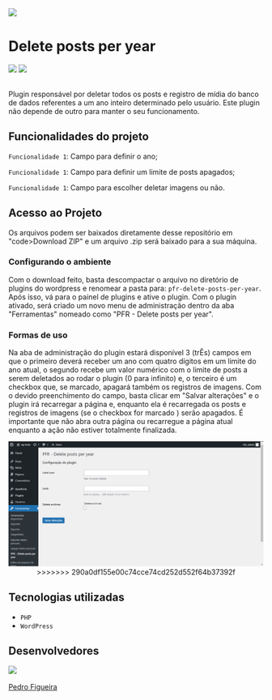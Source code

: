 <img src="https://user-images.githubusercontent.com/93988164/151728713-87e60ed8-6d8c-4555-818f-bedc3bcd8372.jpg">
<h1>Delete posts per year</h1>
<div>
  <img src="https://img.shields.io/badge/Status-Finalizando-blueviolet">
  <img src="https://img.shields.io/badge/Versão-1.0-blue">
</div>
<br/>
<p>Plugin responsável por deletar todos os posts e registro de mídia do banco de dados referentes a um ano inteiro determinado pelo usuário. Este plugin não depende de outro para manter o seu funcionamento.</p>

<h2>Funcionalidades do projeto</h2>

<p><code>Funcionalidade 1</code>: <span>Campo para definir o ano;</span></p>
<p><code>Funcionalidade 1</code>: <span>Campo para definir um limite de posts apagados;</span></p>
<p><code>Funcionalidade 1</code>: <span>Campo para escolher deletar imagens ou não.</span></p>

<h2>Acesso ao Projeto</h2>
<p>Os arquivos podem ser baixados diretamente desse repositório em "code&gtDownload ZIP" e um arquivo .zip será baixado para a sua máquina.</p>

<h3>Configurando o ambiente</h3>
<p>Com o download feito, basta descompactar o arquivo no diretório de plugins do wordpress e renomear a pasta para: <code>pfr-delete-posts-per-year</code>. Após isso, vá para o painel de plugins e ative o plugin. Com o plugin ativado, será criado um novo menu de administração dentro da aba "Ferramentas" nomeado como "PFR - Delete posts per year".</p>

<h3>Formas de uso</h3>
<p>Na aba de administração do plugin estará disponível 3 (trÊs) campos em que o primeiro deverá receber um ano com quatro dígitos em um limite do ano atual, o segundo recebe um valor numérico com o limite de posts a serem deletados ao rodar o plugin (0 para infinito) e, o terceiro é um checkbox que, se marcado, apagará também os registros de imagens. Com o devido preenchimento do campo, basta clicar em "Salvar alterações" e o plugin irá recarregar a página e, enquanto ela é recarregada os posts e registros de imagens (se o checkbox for marcado ) serão apagados. É importante que não abra outra página ou recarregue a página atual enquanto a ação não estiver totalmente finalizada.</p>

<div align="center">
<img src="./public/assets/imgs/img-doc.png">
>>>>>>> 290a0df155e00c74cce74cd252d552f64b37392f
</div>

<h2>Tecnologias utilizadas</h2>
<ul>
  <li><code>PHP</code></li>
  <li><code>WordPress</code></li>
</ul>


<h2>Desenvolvedores</h2>
<a href="https://github.com/PedroFigueiraRuivo"><img width="100px" src="https://avatars.githubusercontent.com/u/93988164?v=4"><p>Pedro Figueira</p></a>
